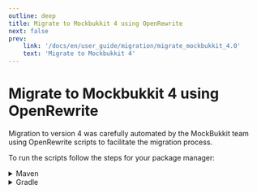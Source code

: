 ```yaml
---
outline: deep
title: Migrate to Mockbukkit 4 using OpenRewrite
next: false
prev:
    link: '/docs/en/user_guide/migration/migrate_mockbukkit_4.0'
    text: 'Migrate to Mockbukkit 4'
---
```


# Migrate to Mockbukkit 4 using OpenRewrite

Migration to version 4 was carefully automated by the MockBukkit team using OpenRewrite scripts to
facilitate the migration process.

To run the scripts follow the steps for your package manager:

<details>
    <summary>Maven</summary>

    ```bash
    mvn org.openrewrite.maven:rewrite-maven-plugin:run \
        # TODO: Create command to migrate
    ```

</details>

<details>
    <summary>Gradle</summary>

    ```bash
    gradle rewriteRun \
        # TODO: Create command to migrate
    ```

</details>